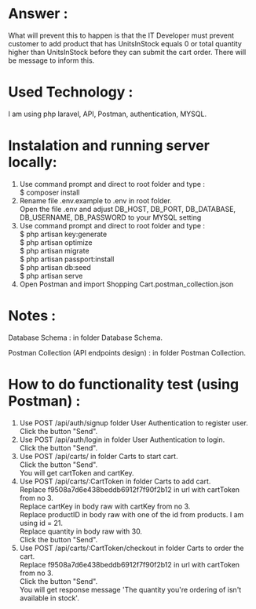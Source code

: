 # Answer :

What will prevent this to happen is that the IT Developer must prevent customer to add product that has UnitsInStock equals 0 or total quantity higher than UnitsInStock
before they can submit the cart order. There will be message to inform this.</br>

# Used Technology :

I am using php laravel, API, Postman, authentication, MYSQL.

# Instalation and running server locally:
1. Use command prompt and direct to root folder and type :</br>
   $ composer install</br>
2. Rename file .env.example to .env in root folder.</br>
   Open the file .env and adjust DB_HOST, DB_PORT, DB_DATABASE, DB_USERNAME, DB_PASSWORD to your MYSQL setting</br>
3. Use command prompt and direct to root folder and type :  
   $ php artisan key:generate </br>
   $ php artisan optimize </br>
   $ php artisan migrate </br>
   $ php artisan passport:install </br>
   $ php artisan db:seed </br>
   $ php artisan serve </br>
4. Open Postman and import Shopping Cart.postman_collection.json

# Notes :

Database Schema : in folder Database Schema. </br>  

Postman Collection (API endpoints design) : in folder Postman Collection. </br>  

# How to do functionality test (using Postman) :

1. Use POST /api/auth/signup folder User Authentication to register user.</br>
   Click the button "Send".</br>
2. Use POST /api/auth/login in folder User Authentication to login.</br> 
   Click the button "Send".</br>
3. Use POST /api/carts/ in folder Carts to start cart.</br>
   Click the button "Send".  
   You will get cartToken and cartKey.</br> 
4. Use POST /api/carts/:CartToken in folder Carts to add cart.</br>
   Replace f9508a7d6e438beddb6912f7f90f2b12 in url with cartToken from no 3.</br> 
   Replace cartKey in body raw with cartKey from no 3.</br>
   Replace productID in body raw with one of the id from products. I am using id = 21.</br>
   Replace quantity in body raw with 30.</br>
   Click the button "Send".</br>
5. Use POST /api/carts/:CartToken/checkout in folder Carts to order the cart.</br>
   Replace f9508a7d6e438beddb6912f7f90f2b12 in url with cartToken from no 3.</br>
   Click the button "Send".</br> 
   You will get response message 'The quantity you're ordering of  isn't available in stock'.